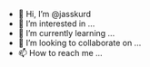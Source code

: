 - 👋 Hi, I’m @jasskurd
- 👀 I’m interested in ...
- 🌱 I’m currently learning ...
- 💞️ I’m looking to collaborate on ...
- 📫 How to reach me ...

<!---
jasskurd/jasskurd is a ✨ special ✨ repository because its `README.md` (this file) appears on your GitHub profile.
You can click the Preview link to take a look at your changes.
--->
